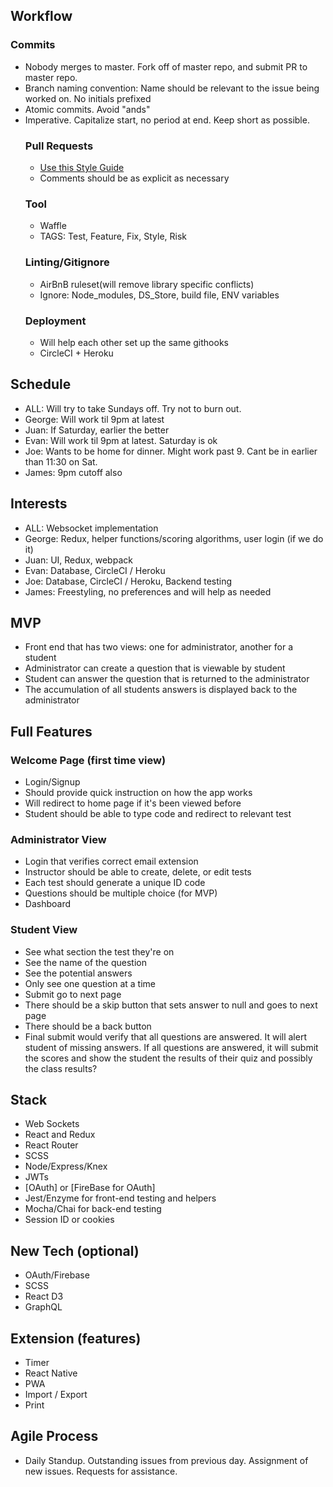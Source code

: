 ## Workflow
### Commits
- Nobody merges to master.  Fork off of master repo, and submit PR to master repo.
- Branch naming convention: Name should be relevant to the issue being worked on.  No initials prefixed
- Atomic commits.  Avoid "ands"
- Imperative. Capitalize start, no period at end.  Keep short as possible.
  ### Pull Requests
    - [Use this Style Guide](https://gist.github.com/jdiejim/0ed1c2974b46d96e0729ed80984674dc)
    - Comments should be as explicit as necessary
  ### Tool
    - Waffle
    - TAGS: Test, Feature, Fix, Style, Risk
  ### Linting/Gitignore
    - AirBnB ruleset(will remove library specific conflicts)
    - Ignore: Node_modules, DS_Store, build file, ENV variables
  ### Deployment
    - Will help each other set up the same githooks
    - CircleCI + Heroku

## Schedule
  - ALL: Will try to take Sundays off.  Try not to burn out.
  - George: Will work til 9pm at latest
  - Juan: If Saturday, earlier the better
  - Evan: Will work til 9pm at latest.  Saturday is ok
  - Joe: Wants to be home for dinner.  Might work past 9.  Cant be in earlier than 11:30 on Sat.
  - James: 9pm cutoff also

## Interests
  - ALL: Websocket implementation
  - George: Redux, helper functions/scoring algorithms, user login (if we do it)
  - Juan: UI, Redux, webpack
  - Evan: Database, CircleCI / Heroku
  - Joe: Database, CircleCI / Heroku, Backend testing
  - James: Freestyling, no preferences and will help as needed

## MVP
  - Front end that has two views: one for administrator, another for a student
  - Administrator can create a question that is viewable by student
  - Student can answer the question that is returned to the administrator
  - The accumulation of all students answers is displayed back to the administrator
 
## Full Features 
  ### Welcome Page (first time view)
  - Login/Signup
  - Should provide quick instruction on how the app works
  - Will redirect to home page if it's been viewed before
  - Student should be able to type code and redirect to relevant test
  
  ### Administrator View
  - Login that verifies correct email extension
  - Instructor should be able to create, delete, or edit tests
  - Each test should generate a unique ID code
  - Questions should be multiple choice (for MVP)
  - Dashboard
  
  ### Student View
  - See what section the test they're on
  - See the name of the question
  - See the potential answers
  - Only see one question at a time
  - Submit go to next page 
  - There should be a skip button that sets answer to null and goes to next page
  - There should be a back button
  - Final submit would verify that all questions are answered.  It will alert student of missing answers.  If all questions are answered, it will submit the scores and show the student the results of their quiz and possibly the class results?
  
## Stack
  - Web Sockets
  - React and Redux
  - React Router
  - SCSS
  - Node/Express/Knex
  - JWTs
  - [OAuth] or [FireBase for OAuth]
  - Jest/Enzyme for front-end testing and helpers
  - Mocha/Chai for back-end testing
  - Session ID or cookies
  
## New Tech (optional)
  - OAuth/Firebase
  - SCSS
  - React D3
  - GraphQL

## Extension (features)
- Timer
- React Native
- PWA 
- Import / Export
- Print

## Agile Process
  - Daily Standup.  Outstanding issues from previous day.  Assignment of new issues.  Requests for assistance.